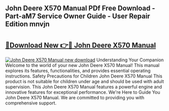 ## John Deere X570 Manual PDf Free Download - Part-aM7 Service Owner Guide - User Repair Edition mnvjn

# <h2><a href="http://bc87802.oget.top/?id=John+Deere+X570+Manual">🔗Download New 👉🔴 John Deere X570 Manual</a></h2>

[![John Deere X570 Manual new download](https://i.imgur.com/5g1atiW.png)](http://bc87802.oget.top/?id=John+Deere+X570+Manual)
Understanding Your Companion Welcome to the world of your new John Deere X570 Manual! This manual explores its features, functionalities, and provides essential operating instructions. Safety Precautions for Children John Deere X570 Manual This product is not suitable for children under age and should be used with adult supervision. This John Deere X570 Manual features a powerful engine and innovative features for exceptional performance. We're Here to Guide You John Deere X570 Manual. We are committed to providing you with comprehensive support.
